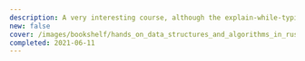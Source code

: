 ```yaml
---
description: A very interesting course, although the explain-while-typing style is not suited for the more complex topics, which would much benefit from a dedicated explanation.<br>Probably, a good choice for those familiar with the topics!
new: false
cover: /images/bookshelf/hands_on_data_structures_and_algorithms_in_rust.jpg
completed: 2021-06-11
---
```

